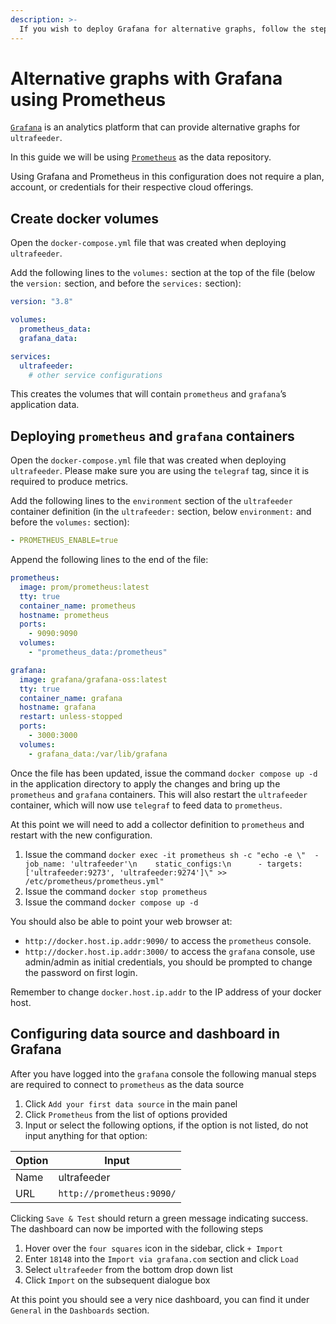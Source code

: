```yaml
---
description: >-
  If you wish to deploy Grafana for alternative graphs, follow the steps below.
---
```


# Alternative graphs with Grafana using Prometheus

[`Grafana`](https://grafana.com/) is an analytics platform that can provide alternative graphs for `ultrafeeder`.

In this guide we will be using [`Prometheus`](https://prometheus.io/) as the data repository.

Using Grafana and Prometheus in this configuration does not require a plan, account, or credentials for their respective cloud offerings.

## Create docker volumes

Open the `docker-compose.yml` file that was created when deploying `ultrafeeder`.

Add the following lines to the `volumes:` section at the top of the file \(below the `version:` section, and before the `services:` section\):

```yaml
version: "3.8"

volumes:
  prometheus_data:
  grafana_data:

services:
  ultrafeeder:
    # other service configurations
```

This creates the volumes that will contain `prometheus` and `grafana`’s application data.

## Deploying `prometheus` and `grafana` containers

Open the `docker-compose.yml` file that was created when deploying `ultrafeeder`. Please make sure you are using the `telegraf` tag, since it is required to produce metrics.

Add the following lines to the `environment` section of the `ultrafeeder` container definition \(in the `ultrafeeder:` section, below `environment:` and before the `volumes:` section\):

```yaml
- PROMETHEUS_ENABLE=true
```

Append the following lines to the end of the file:

```yaml
prometheus:
  image: prom/prometheus:latest
  tty: true
  container_name: prometheus
  hostname: prometheus
  ports:
    - 9090:9090
  volumes:
    - "prometheus_data:/prometheus"

grafana:
  image: grafana/grafana-oss:latest
  tty: true
  container_name: grafana
  hostname: grafana
  restart: unless-stopped
  ports:
    - 3000:3000
  volumes:
    - grafana_data:/var/lib/grafana
```

Once the file has been updated, issue the command `docker compose up -d` in the application directory to apply the changes and bring up the `prometheus` and `grafana` containers. This will also restart the `ultrafeeder` container, which will now use `telegraf` to feed data to `prometheus`.

At this point we will need to add a collector definition to `prometheus` and restart with the new configuration.

1. Issue the command `docker exec -it prometheus sh -c "echo -e \"  - job_name: 'ultrafeeder'\n    static_configs:\n      - targets: ['ultrafeeder:9273', 'ultrafeeder:9274']\" >> /etc/prometheus/prometheus.yml"`
2. Issue the command `docker stop prometheus`
3. Issue the command `docker compose up -d`

You should also be able to point your web browser at:

- `http://docker.host.ip.addr:9090/` to access the `prometheus` console.
- `http://docker.host.ip.addr:3000/` to access the `grafana` console, use admin/admin as initial credentials, you should be prompted to change the password on first login.

Remember to change `docker.host.ip.addr` to the IP address of your docker host.

## Configuring data source and dashboard in Grafana

After you have logged into the `grafana` console the following manual steps are required to connect to `prometheus` as the data source

1. Click `Add your first data source` in the main panel
2. Click `Prometheus` from the list of options provided
3. Input or select the following options, if the option is not listed, do not input anything for that option:

| Option | Input                     |
| ------ | ------------------------- |
| Name   | ultrafeeder               |
| URL    | `http://prometheus:9090/` |

Clicking `Save & Test` should return a green message indicating success. The dashboard can now be imported with the following steps

1. Hover over the `four squares` icon in the sidebar, click `+ Import`
2. Enter `18148` into the `Import via grafana.com` section and click `Load`
3. Select `ultrafeeder` from the bottom drop down list
4. Click `Import` on the subsequent dialogue box

At this point you should see a very nice dashboard, you can find it under `General` in the `Dashboards` section.
